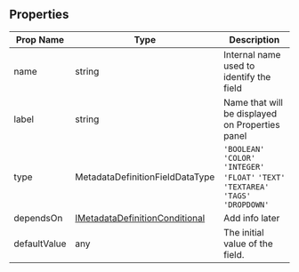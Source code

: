 ## Properties

| Prop Name | Type | Description |
| --------------------- | ------ | ------------------- |
| name | string | Internal name used to identify the field |
| label | string | Name that will be displayed on Properties panel |
| type | MetadataDefinitionFieldDataType | `'BOOLEAN'`  `'COLOR'`  `'INTEGER'`  `'FLOAT'`  `'TEXT'`  `'TEXTAREA'`  `'TAGS'`  `'DROPDOWN'` |
| dependsOn | [IMetadataDefinitionConditional](/IMetadataConditional.md) | Add info later |
| defaultValue | any | The initial value of the field.  |
